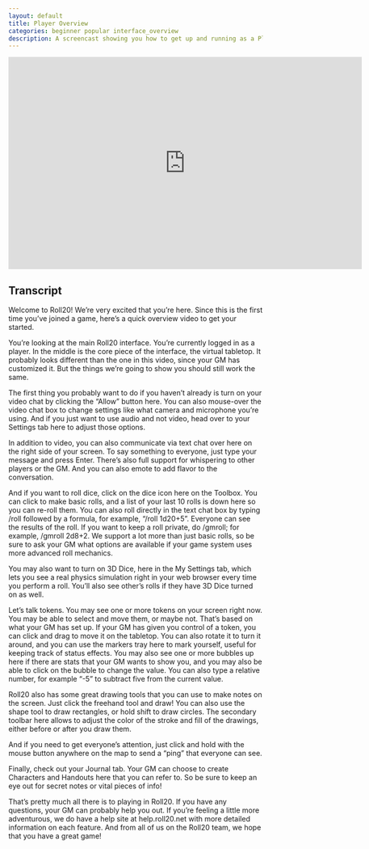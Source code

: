 ```yaml
---
layout: default
title: Player Overview
categories: beginner popular interface_overview
description: A screencast showing you how to get up and running as a Player in Roll20.
---
```


<iframe width="700" height="420" src="http://www.youtube.com/embed/jnubtGel6Ds?rel=0&modestbrading=1&hd=1&showsearch=0" frameborder="0" allowfullscreen></iframe>

## Transcript

Welcome to Roll20! We’re very excited that you’re here. Since this is the first time you’ve joined a game, here’s a quick overview video to get your started.

You’re looking at the main Roll20 interface. You’re currently logged in as a player. In the middle is the core piece of the interface, the virtual tabletop. It probably looks different than the one in this video, since your GM has customized it. But the things we’re going to show you should still work the same.

The first thing you probably want to do if you haven’t already is turn on your video chat by clicking the “Allow” button here. You can also mouse-over the video chat box to change settings like what camera and microphone you’re using. And if you just want to use audio and not video, head over to your Settings tab here to adjust those options.

In addition to video, you can also communicate via text chat over here on the right side of your screen. To say something to everyone, just type your message and press Enter. There’s also full support for whispering to other players or the GM. And you can also emote to add flavor to the conversation.

And if you want to roll dice, click on the dice icon here on the Toolbox. You can click to make basic rolls, and a list of your last 10 rolls is down here so you can re-roll them. You can also roll directly in the text chat box by typing /roll followed by a formula, for example, “/roll 1d20+5”. Everyone can see the results of the roll. If you want to keep a roll private, do /gmroll; for example, /gmroll 2d8+2. We support a lot more than just basic rolls, so be sure to ask your GM what options are available if your game system uses more advanced roll mechanics.

You may also want to turn on 3D Dice, here in the My Settings tab, which lets you see a real physics simulation right in your web browser every time you perform a roll. You’ll also see other’s rolls if they have 3D Dice turned on as well.

Let’s talk tokens. You may see one or more tokens on your screen right now. You may be able to select and move them, or maybe not. That’s based on what your GM has set up. If your GM has given you control of a token, you can click and drag to move it on the tabletop. You can also rotate it to turn it around, and you can use the markers tray here to mark yourself, useful for keeping track of status effects. You may also see one or more bubbles up here if there are stats that your GM wants to show you, and you may also be able to click on the bubble to change the value. You can also type a relative number, for example “-5” to subtract five from the current value.

Roll20 also has some great drawing tools that you can use to make notes on the screen. Just click the freehand tool and draw! You can also use the shape tool to draw rectangles, or hold shift to draw circles. The secondary toolbar here allows to adjust the color of the stroke and fill of the drawings, either before or after you draw them.

And if you need to get everyone’s attention, just click and hold with the mouse button anywhere on the map to send a “ping” that everyone can see.

Finally, check out your Journal tab. Your GM can choose to create Characters and Handouts here that you can refer to. So be sure to keep an eye out for secret notes or vital pieces of info!

That’s pretty much all there is to playing in Roll20. If you have any questions, your GM can probably help you out. If you’re feeling a little more adventurous, we do have a help site at help.roll20.net with more detailed information on each feature. And from all of us on the Roll20 team, we hope that you have a great game!